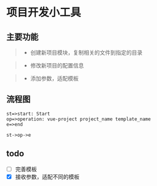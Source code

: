 # 项目开发小工具

## 主要功能

> * 创建新项目模块，复制相关的文件到指定的目录

> * 修改新项目的配置信息

> * 添加参数，适配模板

## 流程图

```flow
st=>start: Start
op=>operation: vue-project project_name template_name
e=>end

st->op->e
```

## todo

- [ ] 完善模板
- [x] 接收参数，适配不同的模板